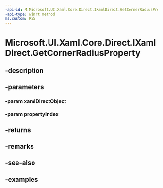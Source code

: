 ```yaml
---
-api-id: M:Microsoft.UI.Xaml.Core.Direct.IXamlDirect.GetCornerRadiusProperty(Microsoft.UI.Xaml.Core.Direct.XamlDirectObject,Microsoft.UI.Xaml.Core.Direct.XamlPropertyIndex)
-api-type: winrt method
ms.custom: RS5
---
```


<!-- Method syntax.
public CornerRadius IXamlDirect.GetCornerRadiusProperty(XamlDirectObject xamlDirectObject, XamlPropertyIndex propertyIndex)
-->

# Microsoft.UI.Xaml.Core.Direct.IXamlDirect.GetCornerRadiusProperty

## -description

## -parameters
### -param xamlDirectObject

### -param propertyIndex

## -returns

## -remarks

## -see-also

## -examples

